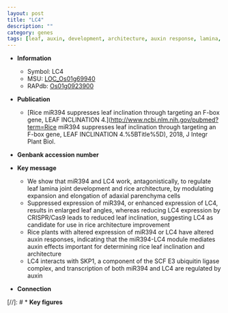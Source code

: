 ```yaml
---
layout: post
title: "LC4"
description: ""
category: genes
tags: [leaf, auxin, development, architecture, auxin response, lamina, Ubiquitin, lamina joint, leaf angle]
---
```


* **Information**  
    + Symbol: LC4  
    + MSU: [LOC_Os01g69940](http://rice.uga.edu/cgi-bin/ORF_infopage.cgi?orf=LOC_Os01g69940)  
    + RAPdb: [Os01g0923900](https://rapdb.dna.affrc.go.jp/locus/?name=Os01g0923900)  

* **Publication**  
    + [Rice miR394 suppresses leaf inclination through targeting an F-box gene, LEAF INCLINATION 4.](http://www.ncbi.nlm.nih.gov/pubmed?term=Rice miR394 suppresses leaf inclination through targeting an F-box gene, LEAF INCLINATION 4.%5BTitle%5D), 2018, J Integr Plant Biol.

* **Genbank accession number**  

* **Key message**  
    + We show that miR394 and LC4 work, antagonistically, to regulate leaf lamina joint development and rice architecture, by modulating expansion and elongation of adaxial parenchyma cells
    + Suppressed expression of miR394, or enhanced expression of LC4, results in enlarged leaf angles, whereas reducing LC4 expression by CRISPR/Cas9 leads to reduced leaf inclination, suggesting LC4 as candidate for use in rice architecture improvement
    + Rice plants with altered expression of miR394 or LC4 have altered auxin responses, indicating that the miR394-LC4 module mediates auxin effects important for determining rice leaf inclination and architecture
    + LC4 interacts with SKP1, a component of the SCF E3 ubiquitin ligase complex, and transcription of both miR394 and LC4 are regulated by auxin

* **Connection**  

[//]: # * **Key figures**  


